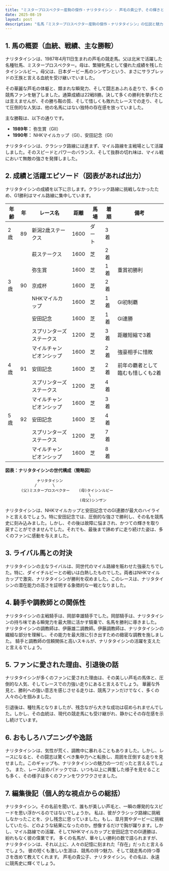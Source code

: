 ```yaml
---
title: "ミスタープロスペクター産駒の傑作・ナリタタイシン - 芦毛の貴公子、その輝きと影"
date: 2025-08-19
layout: post
description: "名馬『ミスタープロスペクター産駒の傑作・ナリタタイシン』の伝説と魅力を深堀り"
---
```


## 1. 馬の概要（血統、戦績、主な勝鞍）

ナリタタイシンは、1987年4月11日生まれの芦毛の競走馬。父は北米で活躍した名種牡馬、ミスタープロスペクター。母は、繁殖牝馬として優れた成績を残したタイシンルビー。母父は、日本ダービー馬のシンザンという、まさにサラブレッドの王族と言える血統を受け継いでいました。

その華麗な芦毛の体躯と、類まれな瞬発力、そして闘志あふれる走りで、多くの競馬ファンを魅了しました。通算成績は22戦8勝。決して多くの勝利を挙げたとは言えませんが、その勝ち鞍の質、そして惜しくも敗れたレースでの走り、そして圧倒的な人気は、他の名馬にはない独特の存在感を放っていました。

主な勝鞍は、以下の通りです。

* **1989年：**  弥生賞（GII）
* **1990年：**  NHKマイルカップ（GI）、安田記念（GI）


ナリタタイシンは、クラシック路線には進まず、マイル路線を主戦場として活躍しました。そのスピードとパワーのバランス、そして抜群の切れ味は、マイル戦において無敵の強さを発揮しました。


## 2. 成績と活躍エピソード（図表があれば出力）

ナリタタイシンの成績を以下に示します。クラシック路線に挑戦しなかったため、G1勝利はマイル路線に集中しています。

| 年齢 | 年 | レース名             | 距離 | 馬場 | 着順 | 備考                                     |
|-----|----|----------------------|-----|-----|-----|------------------------------------------|
| 2歳   | 89 | 新潟2歳ステークス     | 1600 | ダート | 3着 |                                          |
|      |    | 萩ステークス           | 1600 | 芝   | 2着 |                                          |
|      |    | 弥生賞                 | 1600 | 芝   | 1着 | 重賞初勝利                               |
| 3歳   | 90 | 京成杯                | 1600 | 芝   | 2着 |                                          |
|      |    | NHKマイルカップ         | 1600 | 芝   | 1着 | GI初制覇                                 |
|      |    | 安田記念               | 1600 | 芝   | 1着 | GI連勝                                 |
|      |    | スプリンターズステークス | 1200 | 芝   | 3着 | 距離短縮で3着                            |
|      |    | マイルチャンピオンシップ  | 1600 | 芝   | 2着 | 強豪相手に惜敗                            |
| 4歳   | 91 | 安田記念               | 1600 | 芝   | 2着 | 前年の覇者として臨むも惜しくも2着         |
|      |    | スプリンターズステークス | 1200 | 芝   | 4着 |                                          |
|      |    | マイルチャンピオンシップ  | 1600 | 芝   | 3着 |                                          |
| 5歳   | 92 | 安田記念               | 1600 | 芝   | 4着 |                                          |
|      |    | スプリンターズステークス | 1200 | 芝   | 7着 |                                          |
|      |    | マイルチャンピオンシップ  | 1600 | 芝   | 8着 |                                          |


**図表：ナリタタイシンの世代構成（簡略図）**

```
              ナリタタイシン
             /       \
       (父)ミスタープロスペクター    (母)タイシンルビー
                                     \
                                 (母父)シンザン
```

ナリタタイシンは、NHKマイルカップと安田記念でのGI連勝が最大のハイライトと言えるでしょう。特に安田記念では、圧倒的な強さで勝利し、その名を競馬史に刻み込みました。しかし、その後は故障に悩まされ、かつての輝きを取り戻すことができませんでした。それでも、最後まで諦めずに走り続けた姿は、多くのファンに感動を与えました。


## 3. ライバル馬との対決

ナリタタイシンの主なライバルは、同世代のマイル路線を賑わせた強豪たちでした。特に、ダイイチルビーとの戦いは白熱したものでした。両者はNHKマイルカップで激突、ナリタタイシンが勝利を収めました。このレースは、ナリタタイシンの潜在能力の高さを証明する象徴的な一戦となりました。


## 4. 騎手や調教師との関係性

ナリタタイシンの主戦騎手は、岡部幸雄騎手でした。岡部騎手は、ナリタタイシンの持ち味である瞬発力を最大限に活かす騎乗で、名馬を勝利に導きました。  ナリタタイシンの調教師は、伊藤雄二調教師。伊藤調教師は、ナリタタイシンの繊細な部分を理解し、その能力を最大限に引き出すための緻密な調教を施しました。  騎手と調教師の信頼関係と高いスキルが、ナリタタイシンの活躍を支えたと言えるでしょう。


## 5. ファンに愛された理由、引退後の話

ナリタタイシンが多くのファンに愛された理由は、その美しい芦毛の馬体と、圧倒的な人気、そしてレースでの力強い走りにあると言えるでしょう。  華麗な外見と、勝利への強い意志を感じさせる走りは、競馬ファンだけでなく、多くの人々の心を掴みました。

引退後は、種牡馬となりましたが、残念ながら大きな成功は収められませんでした。しかし、その血統は、現代の競走馬にも受け継がれ、静かにその存在感を示し続けています。


## 6. おもしろハプニングや逸話

ナリタタイシンは、気性が荒く、調教中に暴れることもありました。しかし、レースになると、その闘志は驚くべき集中力へと転換し、周囲を圧倒する走りを見せました。このギャップも、ナリタタイシンの魅力の一つだったと言えるでしょう。  また、レース前のパドックでは、いつも以上に興奮した様子を見せることも多く、その様子は多くのファンをワクワクさせました。


## 7. 編集後記（個人的な視点からの総括）

ナリタタイシン。その名前を聞いて、誰もが美しい芦毛と、一瞬の爆発的なスピードを思い浮かべるのではないでしょうか。  私は、彼がクラシック路線に挑戦しなかったことを、少し残念に思っていました。もし、皐月賞やダービーに挑戦していたら、どのような結果になったのか。想像するだけで胸が躍ります。しかし、マイル路線での活躍、そしてNHKマイルカップと安田記念でのGI連勝は、紛れもなく彼の偉業です。  多くの名馬が、華々しい勝利の数で語られますが、ナリタタイシンは、それ以上に、人々の記憶に刻まれた「存在」だったと言えるでしょう。  彼の短くも激しい生涯は、競馬の持つ魅力、そして競走馬の持つ尊さを改めて教えてくれます。  芦毛の貴公子、ナリタタイシン。その名は、永遠に競馬史に輝くでしょう。
